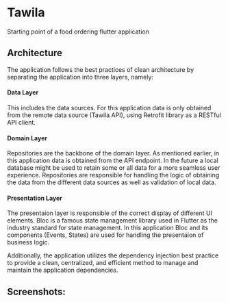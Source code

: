 # Tawila
Starting point of a food ordering flutter application

## Architecture
The application follows the best practices of clean architecture by separating the application into three layers, namely: 
#### Data Layer 
  This includes the data sources. For this application data is only obtained from the remote data source (Tawila API), using Retrofit library as a RESTful API client.
  #### Domain Layer
  Repositories are the backbone of the domain layer. As mentioned earlier, in this application data is obtained from the API endpoint. In the future a local database might be used to retain some or all data for a more seamless user experience. Repositories are responsible for handling the logic of obtaining the data from the different data sources as well as validation of local data.
  
#### Presentation Layer
The presentaion layer is responsible of the correct display of different UI elements. Bloc is a famous state management library used in Flutter as the industry standard for state management. In this application Bloc and its components (Events, States) are used for handling the presentaion of business logic.

Additionally, the application utilizes the dependency injection best practice to provide a clean, centralized, and efficient method to manage and maintain the application dependencies.

## Screenshots:

